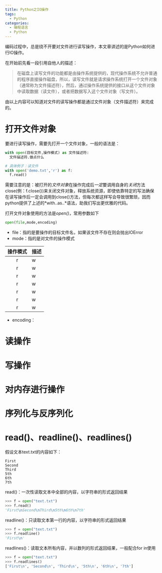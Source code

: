 ```yaml
---
title: Python之IO操作
tags:
  - Python
categories:
  - 编程语言
  - Python
---
```


编码过程中，总是绕不开要对文件进行读写操作，本文章讲述的是Python如何进行IO操作。

<!-- more -->

在开始前先看一段引用自他人的描述：

> 在磁盘上读写文件的功能都是由操作系统提供的，现代操作系统不允许普通的程序直接操作磁盘，所以，读写文件就是请求操作系统打开一个文件对象（通常称为文件描述符），然后，通过操作系统提供的接口从这个文件对象中读取数据（读文件），或者把数据写入这个文件对象（写文件）。

由以上内容可以知道对文件的读写操作都是通过文件对象（文件描述符）来完成的。

# 打开文件对象

要进行读写操作，需要先打开一个文件对象，一般的语法是：
``` python
with open(目标文件,操作模式) as 文件描述符:
  文件描述符.做点什么

# 具体例子：读文件
with open('demo.txt','r') as f:
  f.read()
```
需要注意的是：被打开的*文件对象*在操作完成后*一定*要调用自身的*关闭*方法close(例：f.close())来关闭文件对象，释放系统资源，即使依靠特定的写法确保在读写操作后一定会调用到close()方法，但每次都这样写会导致很繁琐，因而python提供了上述的*with..as..*语法，助我们写出更优雅的代码。

打开文件对象使用的方法是*open()*，常用参数如下
``` python
open(file,mode,encoding)
```
- file：指的是要操作的目标文件名，如果该文件不存在则会抛出IOError
- mode：指的是对文件的操作模式

|操作模式|描述|
|:---:|:---|
|r|w|
|r|w|
|r|w|
|r|w|
|r|w|
|r|w|
|r|w|

- encoding：

# 读操作

# 写操作

# 对内存进行操作

# 序列化与反序列化

# read()、readline()、readlines()

假设文本text.txt的内容如下：

``` text
First
Second
Third
5th
6th
7th
```

read()：一次性读取文本中全部的内容，以字符串的形式返回结果

``` python
>>> f = open("text.txt")
>>> f.read()
'First\nSecond\nThird\n5th\n6th\n7th'
```

readline()：只读取文本第一行的内容，以字符串的形式返回结果

``` python
>>> f = open("text.txt")
>>> f.readline()
'First\n'
```

readlines()：读取文本所有内容，并以数列的形式返回结果，一般配合for in使用

``` python
>>> f = open("text.txt")
>>> f.readlines()
['First\n', 'Second\n', 'Third\n', '5th\n', '6th\n', '7th']
```
